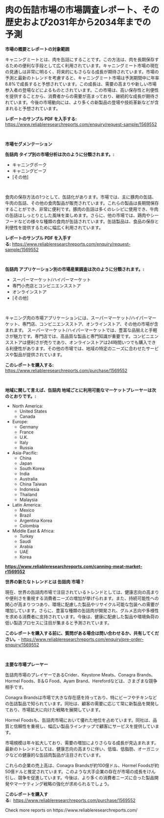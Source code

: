 <p><h1>肉の缶詰市場の市場調査レポート、その歴史および2031年から2034年までの予測</h1></p><p><strong>市場の概要とレポートの対象範囲</strong></p>
<p><p>キャニングミートとは、肉を缶詰にすることです。この方法は、肉を長期保存するための便利な手段として広く利用されています。キャニングミート市場の現在の見通しは非常に明るく、将来的にもさらなる成長が期待されています。市場の予測と最新のトレンドを考慮すると、キャニングミート市場は予測期間中に年率8.8%で成長すると予想されています。この成長は、需要の高まりや新しい市場参入者の登場などによるものとされています。この市場は、高い保存性と利便性を提供することから、消費者からの需要が高まっており、継続的な成長が期待されています。今後の市場動向には、より多くの新製品の登場や技術革新などが含まれると予想されています。</p></p>
<p><strong>レポートのサンプル PDF を入手する:</strong> <a href="https://www.reliableresearchreports.com/enquiry/request-sample/1569552">https://www.reliableresearchreports.com/enquiry/request-sample/1569552</a></p>
<p>&nbsp;</p>
<p><strong>市場セグメンテーション</strong></p>
<p><strong>缶詰肉 タイプ別の市場分析は次のように分類されます。:</strong></p>
<p><ul><li>キャニングポーク</li><li>キャニングビーフ</li><li>[その他]</li></ul></p>
<p>&nbsp;</p>
<p><p>食肉の保存方法の1つとして、缶詰化があります。市場では、主に豚肉の缶詰、牛肉の缶詰、その他の食肉製品が販売されています。これらの製品は長期間保存することができ、非常に便利です。豚肉の缶詰は多くのレシピに使用でき、牛肉の缶詰はしっとりとした風味を楽しめます。さらに、他の市場では、鶏肉やシーフードなどの様々な種類の食肉が缶詰されています。缶詰製品は、食品の保存と利便性を提供するために幅広く利用されています。</p></p>
<p><strong>レポートのサンプル PDF を入手する:</strong>&nbsp;<a href="https://www.reliableresearchreports.com/enquiry/request-sample/1569552">https://www.reliableresearchreports.com/enquiry/request-sample/1569552</a></p>
<p>&nbsp;</p>
<p><strong> 缶詰肉 アプリケーション別の市場産業調査は次のように分類されます。:</strong></p>
<p><ul><li>スーパーマーケット/ハイパーマーケット</li><li>専門小売店とコンビニエンスストア</li><li>オンラインストア</li><li>[その他]</li></ul></p>
<p>&nbsp;</p>
<p><p>キャニング肉の市場アプリケーションには、スーパーマーケット/ハイパーマーケット、専門店、コンビニエンスストア、オンラインストア、その他の市場が含まれます。 スーパーマーケット/ハイパーマーケットでは、豊富な品揃えと手軽さが魅力です。専門店では、高品質な製品と専門知識が重要です。コンビニエンスストアは便利さが売りであり、オンラインストアは24時間いつでも購入できる利便性があります。その他の市場では、地域の特定のニーズに合わせたサービスや製品が提供されています。</p></p>
<p><strong>このレポートを購入する:</strong>&nbsp; <a href="https://www.reliableresearchreports.com/purchase/1569552">https://www.reliableresearchreports.com/purchase/1569552</a></p>
<p>&nbsp;</p>
<p><strong>地域に関して言えば、缶詰肉 地域ごとに利用可能なマーケットプレーヤーは次のとおりです。:</strong></p>
<p><ul>
    <li>
        North America:
        <ul>
            <li>United States</li>
            <li>Canada</li>
        </ul>
    </li>
    <li>
        Europe:
        <ul>
            <li>Germany</li>
            <li>France</li>
            <li>U.K.</li>
            <li>Italy</li>
            <li>Russia</li>
        </ul>
    </li>
    <li>
        Asia-Pacific:
        <ul>
            <li>China</li>
            <li>Japan</li>
            <li>South Korea</li>
            <li>India</li>
            <li>Australia</li>
            <li>China Taiwan</li>
            <li>Indonesia</li>
            <li>Thailand</li>
            <li>Malaysia</li>
        </ul>
    </li>
    <li>
        Latin America:
        <ul>
            <li>Mexico</li>
            <li>Brazil</li>
            <li>Argentina Korea</li>
            <li>Colombia</li>
        </ul>
    </li>
    <li>
        Middle East & Africa:
        <ul>
            <li>Turkey</li>
            <li>Saudi</li>
            <li>Arabia</li>
            <li>UAE</li>
            <li>Korea</li>
        </ul>
    </li>
    </ul></p>
<p><strong><a href="https://www.reliableresearchreports.com/canning-meat-market-r1569552">https://www.reliableresearchreports.com/canning-meat-market-r1569552</a></strong>&nbsp;</p>
<p><strong>世界の新たなトレンドとは 缶詰肉 市場？</strong></p>
<p><p>現在、世界の缶詰肉市場で注目されているトレンドとしては、健康志向の高まりや便利さを重視する消費者ニーズの増加が挙げられます。また、持続可能性への関心が高まりつつあり、環境に配慮した製品やリサイクル可能な包装への需要が増加しています。さらに、豊富な種類の缶詰肉が開発され、グルメ志向や多様性を求める消費者に支持されています。今後は、健康に配慮した製品や環境負荷の低い製造プロセスに注目が集まると予測されています。</p></p>
<p><strong>このレポートを購入する前に、質問がある場合は問い合わせるか、共有してください。</strong>- <a href="https://www.reliableresearchreports.com/enquiry/pre-order-enquiry/1569552">https://www.reliableresearchreports.com/enquiry/pre-order-enquiry/1569552</a></p>
<p>&nbsp;</p>
<p><strong>主要な市場プレーヤー</strong></p>
<p><p>缶詰肉市場のプレイヤーであるCrider、Keystone Meats、Conagra Brands、Hormel Foods、B＆G Food、Ayam Brand、Herefordなどは、さまざまな競争相手です。 </p><p>Conagra Brandsは市場で大きな存在感を持っており、特にビーフやチキンなどの缶詰製品で知られています。同社は、顧客の需要に応じて常に新製品を開発しており、市場拡大に向けた戦略を展開しています。 </p><p>Hormel Foodsも、缶詰肉市場において優れた地位を占めています。同社は、品質と信頼性を重視し、幅広い製品ラインナップで顧客にサービスを提供しています。 </p><p>市場規模は年々拡大しており、需要の増加によりさらなる成長が見込まれます。最新のトレンドとしては、健康志向の高まりに伴い、低塩、低脂肪、オーガニックなどの健康的な缶詰肉製品が注目されています。</p><p>これらの企業の売上高は、Conagra Brandsが約100億ドル、Hormel Foodsが約50億ドルと推定されています。このような大手企業の存在が市場の成長をけん引し、競争を促進しています。今後は、より多くの消費者ニーズに合った製品開発やマーケティング戦略の強化が求められるでしょう。</p></p>
<p><strong>このレポートを購入する:</strong>&nbsp;&nbsp;<a href="https://www.reliableresearchreports.com/purchase/1569552">https://www.reliableresearchreports.com/purchase/1569552</a></p>
<p>Check more reports on https://www.reliableresearchreports.com/</p>